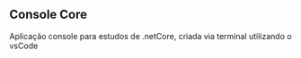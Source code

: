 ## Console Core

Aplicação console para estudos de .netCore, criada via terminal utilizando o vsCode
